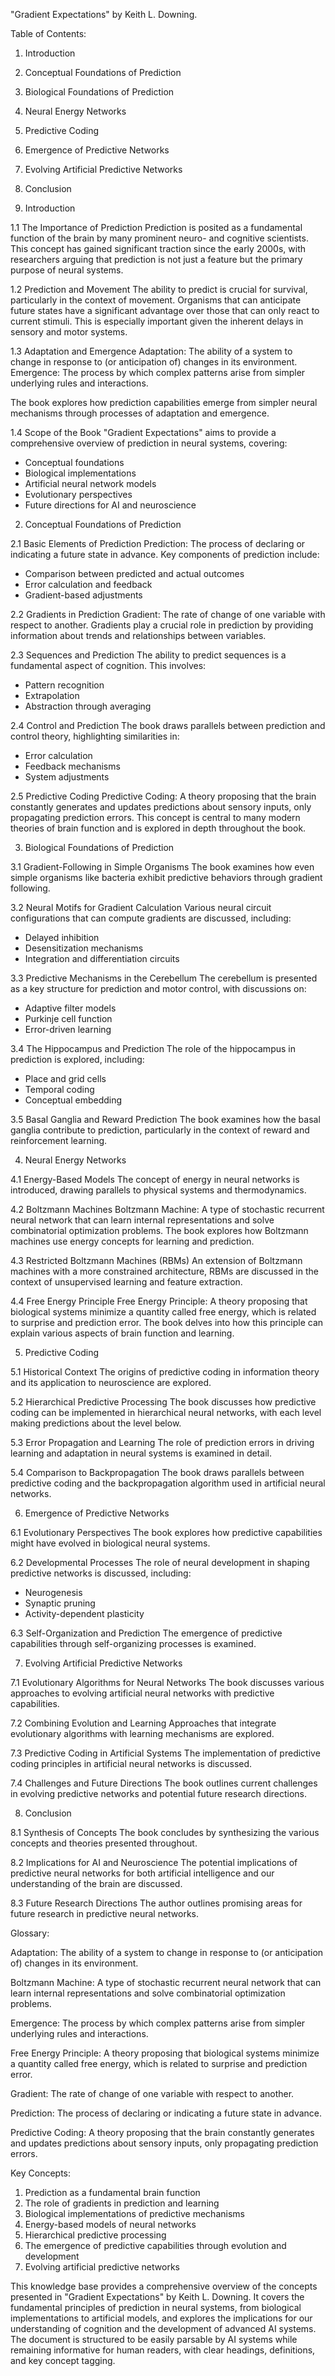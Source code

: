 "Gradient Expectations" by Keith L. Downing. 

Table of Contents:
1. Introduction
2. Conceptual Foundations of Prediction
3. Biological Foundations of Prediction
4. Neural Energy Networks
5. Predictive Coding
6. Emergence of Predictive Networks
7. Evolving Artificial Predictive Networks
8. Conclusion

1. Introduction

1.1 The Importance of Prediction
Prediction is posited as a fundamental function of the brain by many prominent neuro- and cognitive scientists. This concept has gained significant traction since the early 2000s, with researchers arguing that prediction is not just a feature but the primary purpose of neural systems.

1.2 Prediction and Movement
<theory>The ability to predict is crucial for survival, particularly in the context of movement. Organisms that can anticipate future states have a significant advantage over those that can only react to current stimuli. This is especially important given the inherent delays in sensory and motor systems.</theory>

1.3 Adaptation and Emergence
<definition>Adaptation: The ability of a system to change in response to (or anticipation of) changes in its environment.</definition>
<definition>Emergence: The process by which complex patterns arise from simpler underlying rules and interactions.</definition>

The book explores how prediction capabilities emerge from simpler neural mechanisms through processes of adaptation and emergence.

1.4 Scope of the Book
"Gradient Expectations" aims to provide a comprehensive overview of prediction in neural systems, covering:
- Conceptual foundations
- Biological implementations
- Artificial neural network models
- Evolutionary perspectives
- Future directions for AI and neuroscience

2. Conceptual Foundations of Prediction

2.1 Basic Elements of Prediction
<definition>Prediction: The process of declaring or indicating a future state in advance.</definition>
Key components of prediction include:
- Comparison between predicted and actual outcomes
- Error calculation and feedback
- Gradient-based adjustments

2.2 Gradients in Prediction
<definition>Gradient: The rate of change of one variable with respect to another.</definition>
Gradients play a crucial role in prediction by providing information about trends and relationships between variables.

2.3 Sequences and Prediction
The ability to predict sequences is a fundamental aspect of cognition. This involves:
- Pattern recognition
- Extrapolation
- Abstraction through averaging

2.4 Control and Prediction
The book draws parallels between prediction and control theory, highlighting similarities in:
- Error calculation
- Feedback mechanisms
- System adjustments

2.5 Predictive Coding
<definition>Predictive Coding: A theory proposing that the brain constantly generates and updates predictions about sensory inputs, only propagating prediction errors.</definition>
This concept is central to many modern theories of brain function and is explored in depth throughout the book.

3. Biological Foundations of Prediction

3.1 Gradient-Following in Simple Organisms
The book examines how even simple organisms like bacteria exhibit predictive behaviors through gradient following.

3.2 Neural Motifs for Gradient Calculation
Various neural circuit configurations that can compute gradients are discussed, including:
- Delayed inhibition
- Desensitization mechanisms
- Integration and differentiation circuits

3.3 Predictive Mechanisms in the Cerebellum
The cerebellum is presented as a key structure for prediction and motor control, with discussions on:
- Adaptive filter models
- Purkinje cell function
- Error-driven learning

3.4 The Hippocampus and Prediction
The role of the hippocampus in prediction is explored, including:
- Place and grid cells
- Temporal coding
- Conceptual embedding

3.5 Basal Ganglia and Reward Prediction
The book examines how the basal ganglia contribute to prediction, particularly in the context of reward and reinforcement learning.

4. Neural Energy Networks

4.1 Energy-Based Models
The concept of energy in neural networks is introduced, drawing parallels to physical systems and thermodynamics.

4.2 Boltzmann Machines
<definition>Boltzmann Machine: A type of stochastic recurrent neural network that can learn internal representations and solve combinatorial optimization problems.</definition>
The book explores how Boltzmann machines use energy concepts for learning and prediction.

4.3 Restricted Boltzmann Machines (RBMs)
An extension of Boltzmann machines with a more constrained architecture, RBMs are discussed in the context of unsupervised learning and feature extraction.

4.4 Free Energy Principle
<definition>Free Energy Principle: A theory proposing that biological systems minimize a quantity called free energy, which is related to surprise and prediction error.</definition>
The book delves into how this principle can explain various aspects of brain function and learning.

5. Predictive Coding

5.1 Historical Context
The origins of predictive coding in information theory and its application to neuroscience are explored.

5.2 Hierarchical Predictive Processing
The book discusses how predictive coding can be implemented in hierarchical neural networks, with each level making predictions about the level below.

5.3 Error Propagation and Learning
The role of prediction errors in driving learning and adaptation in neural systems is examined in detail.

5.4 Comparison to Backpropagation
The book draws parallels between predictive coding and the backpropagation algorithm used in artificial neural networks.

6. Emergence of Predictive Networks

6.1 Evolutionary Perspectives
The book explores how predictive capabilities might have evolved in biological neural systems.

6.2 Developmental Processes
The role of neural development in shaping predictive networks is discussed, including:
- Neurogenesis
- Synaptic pruning
- Activity-dependent plasticity

6.3 Self-Organization and Prediction
The emergence of predictive capabilities through self-organizing processes is examined.

7. Evolving Artificial Predictive Networks

7.1 Evolutionary Algorithms for Neural Networks
The book discusses various approaches to evolving artificial neural networks with predictive capabilities.

7.2 Combining Evolution and Learning
Approaches that integrate evolutionary algorithms with learning mechanisms are explored.

7.3 Predictive Coding in Artificial Systems
The implementation of predictive coding principles in artificial neural networks is discussed.

7.4 Challenges and Future Directions
The book outlines current challenges in evolving predictive networks and potential future research directions.

8. Conclusion

8.1 Synthesis of Concepts
The book concludes by synthesizing the various concepts and theories presented throughout.

8.2 Implications for AI and Neuroscience
The potential implications of predictive neural networks for both artificial intelligence and our understanding of the brain are discussed.

8.3 Future Research Directions
The author outlines promising areas for future research in predictive neural networks.

Glossary:

<definition>Adaptation: The ability of a system to change in response to (or anticipation of) changes in its environment.</definition>

<definition>Boltzmann Machine: A type of stochastic recurrent neural network that can learn internal representations and solve combinatorial optimization problems.</definition>

<definition>Emergence: The process by which complex patterns arise from simpler underlying rules and interactions.</definition>

<definition>Free Energy Principle: A theory proposing that biological systems minimize a quantity called free energy, which is related to surprise and prediction error.</definition>

<definition>Gradient: The rate of change of one variable with respect to another.</definition>

<definition>Prediction: The process of declaring or indicating a future state in advance.</definition>

<definition>Predictive Coding: A theory proposing that the brain constantly generates and updates predictions about sensory inputs, only propagating prediction errors.</definition>

Key Concepts:

1. Prediction as a fundamental brain function
2. The role of gradients in prediction and learning
3. Biological implementations of predictive mechanisms
4. Energy-based models of neural networks
5. Hierarchical predictive processing
6. The emergence of predictive capabilities through evolution and development
7. Evolving artificial predictive networks

This knowledge base provides a comprehensive overview of the concepts presented in "Gradient Expectations" by Keith L. Downing. It covers the fundamental principles of prediction in neural systems, from biological implementations to artificial models, and explores the implications for our understanding of cognition and the development of advanced AI systems. The document is structured to be easily parsable by AI systems while remaining informative for human readers, with clear headings, definitions, and key concept tagging.